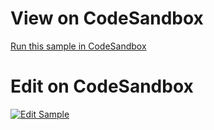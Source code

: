 
# View on CodeSandbox
[Run this sample in CodeSandbox](https://codesandbox.io/embed/github/IgniteUI/igniteui-react-examples/tree/master/samples/financial-chart/FinancialChartAxisTypes?fontsize=14&hidenavigation=1&theme=dark&view=preview)

# Edit on CodeSandbox

<html lang="en" xmlns="http://www.w3.org/1999/xhtml">
    <body>
        <a target="_blank" href="https://codesandbox.io/s/github/IgniteUI/igniteui-react-examples/tree/master/samples/financial-chart/FinancialChartAxisTypes?fontsize=14&hidenavigation=1&theme=dark&view=preview">
            <img alt="Edit Sample" src="https://codesandbox.io/static/img/play-codesandbox.svg"/>
        </a>
    </body>
</html>
